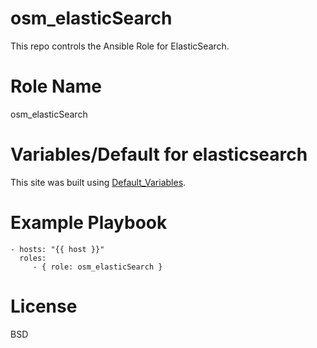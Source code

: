 # osm_elasticSearch
This repo controls the Ansible Role for ElasticSearch.

# Role Name
osm_elasticSearch

# Variables/Default for elasticsearch

 This site was built using [Default_Variables](https://github.com/opstree-ansible/osm_elasticSearch/blob/master/defaults/main.yml).

# Example Playbook

```
- hosts: "{{ host }}"
  roles:
     - { role: osm_elasticSearch }
```

# License

BSD
